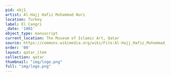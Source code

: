 ```yaml
---
pid: obj1
artist: Al-Hajj Hafiz Muhammad Nuri
location: Turkey
label: El Cangri
_date: '1801'
object_type: manuscript
current_location: The Museum of Islamic Art, Qatar
source: https://commons.wikimedia.org/wiki/File:Al-Hajj_Hafiz_Muhammad_Nuri,_Turkey,_1801_-_The_Dala%27il_al-Khayrat_of_al-Juzuli_-_Google_Art_Project.jpg
order: '00'
layout: qatar_item
collection: qatar
thumbnail: "img/logo.png"
full: "img/logo.png"
---
```

